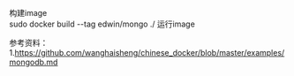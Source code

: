 构建image          
sudo docker build --tag edwin/mongo  ./
运行image         


参考资料：
1.https://github.com/wanghaisheng/chinese_docker/blob/master/examples/mongodb.md